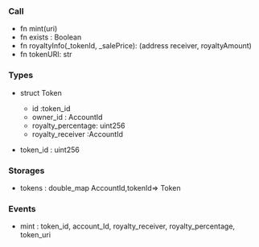 ### Call
- fn mint(uri)
- fn exists : Boolean
- fn royaltyInfo(_tokenId, _salePrice): (address receiver, royaltyAmount)
- fn tokenURI: str

### Types
- struct Token
    - id :token_id
    - owner_id : AccountId
    - royalty_percentage: uint256
    - royalty_receiver :AccountId

- token_id : uint256

### Storages
- tokens : double_map AccountId,tokenId=> Token


### Events
- mint : token_id, account_Id, royalty_receiver, royalty_percentage, token_uri
